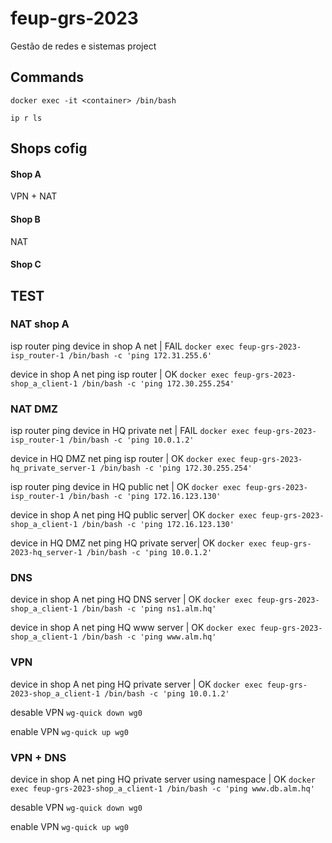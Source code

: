 # feup-grs-2023
Gestão de redes e sistemas project 

## Commands
`docker exec -it <container> /bin/bash`

`ip r ls`

## Shops cofig

#### Shop A
VPN + NAT 

#### Shop B
NAT 

#### Shop C

## TEST

### NAT shop A
isp router ping device in shop A net | FAIL
`docker exec feup-grs-2023-isp_router-1 /bin/bash -c 'ping 172.31.255.6'`

device in shop A net ping isp router | OK
`docker exec feup-grs-2023-shop_a_client-1 /bin/bash -c 'ping 172.30.255.254'`

### NAT DMZ 
isp router ping device in HQ private net | FAIL
`docker exec feup-grs-2023-isp_router-1 /bin/bash -c 'ping 10.0.1.2'`

device in HQ DMZ net ping isp router | OK
`docker exec feup-grs-2023-hq_private_server-1 /bin/bash -c 'ping 172.30.255.254'`

isp router ping device in HQ public net | OK
`docker exec feup-grs-2023-isp_router-1 /bin/bash -c 'ping 172.16.123.130'`

device in shop A net ping HQ public server| OK
`docker exec feup-grs-2023-shop_a_client-1 /bin/bash -c 'ping 172.16.123.130'`

device in HQ DMZ net ping HQ private server| OK
`docker exec feup-grs-2023-hq_server-1 /bin/bash -c 'ping 10.0.1.2'`

### DNS
device in shop A net ping HQ DNS server | OK
`docker exec feup-grs-2023-shop_a_client-1 /bin/bash -c 'ping ns1.alm.hq'`

device in shop A net ping HQ www server | OK
`docker exec feup-grs-2023-shop_a_client-1 /bin/bash -c 'ping www.alm.hq'`

### VPN
device in shop A net ping HQ private server | OK
`docker exec feup-grs-2023-shop_a_client-1 /bin/bash -c 'ping 10.0.1.2'`

desable VPN `wg-quick down wg0`

enable VPN `wg-quick up wg0`

### VPN + DNS
device in shop A net ping HQ private server using namespace | OK
`docker exec feup-grs-2023-shop_a_client-1 /bin/bash -c 'ping www.db.alm.hq'`

desable VPN `wg-quick down wg0`

enable VPN `wg-quick up wg0`
